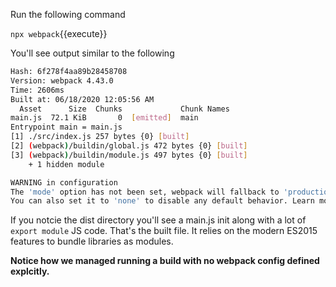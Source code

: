 
Run the following command

`npx webpack`{{execute}}

You'll see output similar to the following

```bash
Hash: 6f278f4aa89b28458708
Version: webpack 4.43.0
Time: 2606ms
Built at: 06/18/2020 12:05:56 AM
  Asset      Size  Chunks             Chunk Names
main.js  72.1 KiB       0  [emitted]  main
Entrypoint main = main.js
[1] ./src/index.js 257 bytes {0} [built]
[2] (webpack)/buildin/global.js 472 bytes {0} [built]
[3] (webpack)/buildin/module.js 497 bytes {0} [built]
    + 1 hidden module

WARNING in configuration
The 'mode' option has not been set, webpack will fallback to 'production' for this value. Set 'mode' option to 'development' or 'production' to enable defaults for each environment.
You can also set it to 'none' to disable any default behavior. Learn more: https://webpack.js.org/configuration/mode/
```

If you notcie the dist directory you'll see a main.js init along with a lot of `export module` JS code. That's the built file. It relies on the modern ES2015 features to bundle libraries as modules.

**Notice how we managed running a build with no webpack config defined explcitly.**